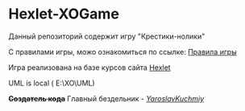 # Hexlet-XOGame

Данный репозиторий содержит игру "Крестики-нолики"

С правилами игры, можо ознакомиться по ссылке: [Правила игры](https://ru.wikipedia.org/wiki/%D0%9A%D1%80%D0%B5%D1%81%D1%82%D0%B8%D0%BA%D0%B8-%D0%BD%D0%BE%D0%BB%D0%B8%D0%BA%D0%B8)

Игра реализована на базе курсов сайта [Hexlet](https://ru.hexlet.io)

UML is local ( E:\XO\UML\)

**~~Создатель кода~~** Главный бездельник -  [*YaroslavKuchmiy*](https://www.facebook.com/profile.php?id=100006520172879)
